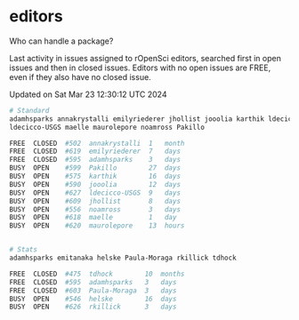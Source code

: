 # editors

Who can handle a package?

Last activity in issues assigned to rOpenSci editors, searched first in open
issues and then in closed issues. Editors with no open issues are FREE, even if
they also have no closed issue.


Updated on Sat Mar 23 12:30:12 UTC 2024

```bash
# Standard
adamhsparks annakrystalli emilyriederer jhollist jooolia karthik ldecicco
ldecicco-USGS maelle maurolepore noamross Pakillo

FREE  CLOSED  #502  annakrystalli  1   month
FREE  CLOSED  #619  emilyriederer  7   days
FREE  CLOSED  #595  adamhsparks    3   days
BUSY  OPEN    #599  Pakillo        27  days
BUSY  OPEN    #575  karthik        16  days
BUSY  OPEN    #590  jooolia        12  days
BUSY  OPEN    #627  ldecicco-USGS  9   days
BUSY  OPEN    #609  jhollist       8   days
BUSY  OPEN    #556  noamross       3   days
BUSY  OPEN    #618  maelle         1   day
BUSY  OPEN    #620  maurolepore    13  hours


# Stats
adamhsparks emitanaka helske Paula-Moraga rkillick tdhock

FREE  CLOSED  #475  tdhock        10  months
FREE  CLOSED  #595  adamhsparks   3   days
FREE  CLOSED  #603  Paula-Moraga  3   days
BUSY  OPEN    #546  helske        16  days
BUSY  OPEN    #626  rkillick      3   days
```
